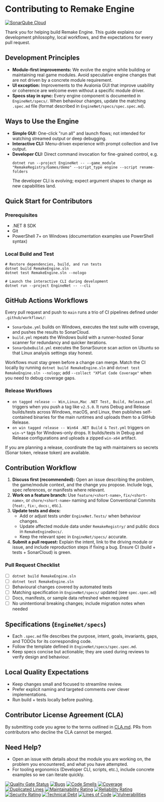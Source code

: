 # Contributing to Remake Engine

[![SonarQube Cloud](https://sonarcloud.io/images/project_badges/sonarcloud-light.svg)](https://sonarcloud.io/summary/new_code?id=yggdrasil-au_RemakeEngine)

Thank you for helping build Remake Engine. This guide explains our development philosophy, local workflows, and the expectations for every pull request.

## Development Principles
- **Module-first improvements:** We evolve the engine while building or maintaining real game modules. Avoid speculative engine changes that are not driven by a concrete module requirement.
- **UI exception:** Improvements to the Avalonia GUI that improve usability or coherence are welcome even without a specific module driver.
- **Specs stay in sync:** Every engine component is documented in `EngineNet/specs/`. When behaviour changes, update the matching `.spec.md` file (format described in `EngineNet/specs/spec.spec.md`).

## Ways to Use the Engine
- **Simple GUI:** One-click "run all" and launch flows; not intended for watching streamed output or deep debugging.
- **Interactive CLI:** Menu-driven experience with prompt collection and live output.
- **Developer CLI:** Direct command invocation for fine-grained control, e.g.
  ```pwsh
  dotnet run --project EngineNet -- --game_module "RemakeRegistry/Games/demo" --script_type engine --script rename-folders
  ```
  The developer CLI is evolving; expect argument shapes to change as new capabilities land.

## Quick Start for Contributors
### Prerequisites
- .NET 8 SDK
- Git
- PowerShell 7+ on Windows (documentation examples use PowerShell syntax)

### Local Build and Test
```pwsh
# Restore dependencies, build, and run tests
dotnet build RemakeEngine.sln
dotnet test RemakeEngine.sln --nologo

# Launch the interactive CLI during development
dotnet run --project EngineNet -- --cli
```

## GitHub Actions Workflows
Every pull request and push to `main` runs a trio of CI pipelines defined under `.github/workflows/`:

- `SonarQube.yml` builds on Windows, executes the test suite with coverage, and pushes the results to SonarCloud.
- `build.yml` repeats the Windows build with a runner-hosted Sonar scanner for redundancy and quicker iterations.
- `SonarQubeBuild.yml` executes the SonarSource scan action on Ubuntu so that Linux analysis settings stay honest.

Workflows must stay green before a change can merge. Match the CI locally by running `dotnet build RemakeEngine.sln` and `dotnet test RemakeEngine.sln --nologo`; add `--collect "XPlat Code Coverage"` when you need to debug coverage gaps.

### Release Workflows
- `on tagged release -- Win,Linux,Mac .NET Test, Build, Release.yml` triggers when you push a tag like `v2.5.0`. It runs Debug and Release builds/tests across Windows, macOS, and Linux, then publishes self-contained binaries for the main runtimes and uploads them to a GitHub Release.
- `on win tagged release -- Win64 .NET Build & Test.yml` triggers on `win-v*` tags for Windows-only drops. It builds/tests in Debug and Release configurations and uploads a zipped `win-x64` artifact.

If you are planning a release, coordinate the tag with maintainers so secrets (Sonar token, release token) are available.

## Contribution Workflow
1. **Discuss first (recommended):** Open an issue describing the problem, the game/module context, and the change you propose. Include logs, spec references, or manifests where relevant.
2. **Work on a feature branch:** Use `feature/<short-name>`, `fix/<short-name>`, or `chore/<short-name>` naming and follow Conventional Commits (`feat:`, `fix:`, `docs:`, etc.).
3. **Update tests and docs:**
   - Add or adjust tests under `EngineNet.Tests/` when behaviour changes.
   - Update affected module data under `RemakeRegistry/` and public docs in `RemakeEngineDocs/`.
   - Keep the relevant spec in `EngineNet/specs/` accurate.
4. **Submit a pull request:** Explain the intent, link to the driving module or issue, and include reproduction steps if fixing a bug. Ensure CI (build + tests + SonarCloud) is green.

### Pull Request Checklist
- [ ] `dotnet build RemakeEngine.sln`
- [ ] `dotnet test RemakeEngine.sln`
- [ ] Behavioural changes covered by automated tests
- [ ] Matching specification in `EngineNet/specs/` updated (see `spec.spec.md`)
- [ ] Docs, manifests, or sample data refreshed when required
- [ ] No unintentional breaking changes; include migration notes when needed

## Specifications (`EngineNet/specs`)
- Each `.spec.md` file describes the purpose, intent, goals, invariants, gaps, and TODOs for its corresponding code.
- Follow the template defined in `EngineNet/specs/spec.spec.md`.
- Keep specs concise but actionable; they are used during reviews to verify design and behaviour.

## Local Quality Expectations
- Keep changes small and focused to streamline review.
- Prefer explicit naming and targeted comments over clever implementations.
- Run build + tests locally before pushing.

## Contributor License Agreement (CLA)
By submitting code you agree to the terms outlined in [CLA.md](CLA.md). PRs from contributors who decline the CLA cannot be merged.

## Need Help?
- Open an issue with details about the module you are working on, the problem you encountered, and what you have attempted.
- For tooling ergonomics (Developer CLI, scripts, etc.), include concrete examples so we can iterate quickly.

[![Quality Gate Status](https://sonarcloud.io/api/project_badges/measure?project=yggdrasil-au_RemakeEngine&metric=alert_status)](https://sonarcloud.io/summary/new_code?id=yggdrasil-au_RemakeEngine)
[![Bugs](https://sonarcloud.io/api/project_badges/measure?project=yggdrasil-au_RemakeEngine&metric=bugs)](https://sonarcloud.io/summary/new_code?id=yggdrasil-au_RemakeEngine)
[![Code Smells](https://sonarcloud.io/api/project_badges/measure?project=yggdrasil-au_RemakeEngine&metric=code_smells)](https://sonarcloud.io/summary/new_code?id=yggdrasil-au_RemakeEngine)
[![Coverage](https://sonarcloud.io/api/project_badges/measure?project=yggdrasil-au_RemakeEngine&metric=coverage)](https://sonarcloud.io/summary/new_code?id=yggdrasil-au_RemakeEngine)
[![Duplicated Lines](https://sonarcloud.io/api/project_badges/measure?project=yggdrasil-au_RemakeEngine&metric=duplicated_lines_density)](https://sonarcloud.io/summary/new_code?id=yggdrasil-au_RemakeEngine)
[![Maintainability Rating](https://sonarcloud.io/api/project_badges/measure?project=yggdrasil-au_RemakeEngine&metric=sqale_rating)](https://sonarcloud.io/summary/new_code?id=yggdrasil-au_RemakeEngine)
[![Reliability Rating](https://sonarcloud.io/api/project_badges/measure?project=yggdrasil-au_RemakeEngine&metric=reliability_rating)](https://sonarcloud.io/summary/new_code?id=yggdrasil-au_RemakeEngine)
[![Security Rating](https://sonarcloud.io/api/project_badges/measure?project=yggdrasil-au_RemakeEngine&metric=security_rating)](https://sonarcloud.io/summary/new_code?id=yggdrasil-au_RemakeEngine)
[![Technical Debt](https://sonarcloud.io/api/project_badges/measure?project=yggdrasil-au_RemakeEngine&metric=sqale_index)](https://sonarcloud.io/summary/new_code?id=yggdrasil-au_RemakeEngine)
[![Lines of Code](https://sonarcloud.io/api/project_badges/measure?project=yggdrasil-au_RemakeEngine&metric=ncloc)](https://sonarcloud.io/summary/new_code?id=yggdrasil-au_RemakeEngine)
[![Vulnerabilities](https://sonarcloud.io/api/project_badges/measure?project=yggdrasil-au_RemakeEngine&metric=vulnerabilities)](https://sonarcloud.io/summary/new_code?id=yggdrasil-au_RemakeEngine)
